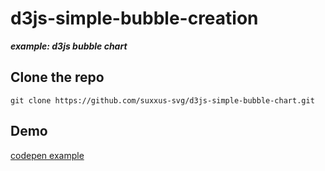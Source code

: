 # d3js-simple-bubble-creation
***example: d3js bubble chart***

## Clone the repo
```
git clone https://github.com/suxxus-svg/d3js-simple-bubble-chart.git

```

## Demo
[codepen example](http://codepen.io/SUXXUS/pen/grvOKQ)

